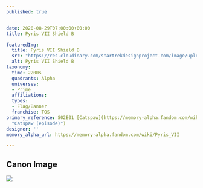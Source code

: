```yaml
---
published: true


date: 2020-08-29T07:00:00+00:00
title: Pyris VII Shield B

featuredImg:
  title: Pyris VII Shield B
  src: "https://res.cloudinary.com/startrekdesignproject-com/image/upload/v1600302130/PyrusVII-ShieldB.png"
  alt: Pyris VII Shield B
taxonomy:
  time: 2200s
  quadrants: Alpha
  universes:
  - Prime
  affiliations:
  types:
  - Flag/Banner
  franchise: TOS
primary_reference: S02E01 [Catspaw](https://memory-alpha.fandom.com/wiki/Catspaw_(episode)
  "Catspaw (episode)")
designer: ''
memory_alpha_url: https://memory-alpha.fandom.com/wiki/Pyris_VII

---
```

## Canon Image

![](https://res.cloudinary.com/startrekdesignproject-com/image/upload/v1600302130/PyrusVII_ShieldB.jpg)